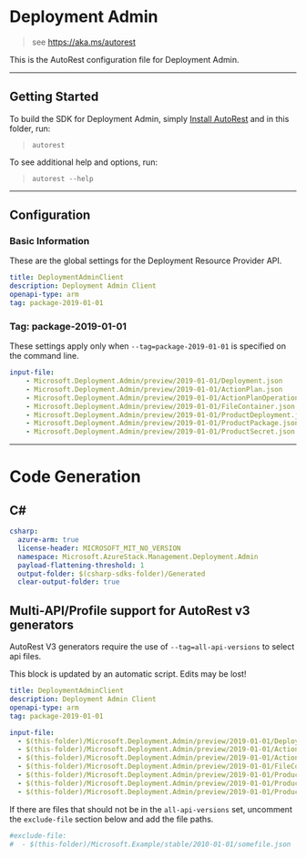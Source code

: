 # Deployment Admin

> see https://aka.ms/autorest

This is the AutoRest configuration file for Deployment Admin.

---
## Getting Started
To build the SDK for Deployment Admin, simply [Install AutoRest](https://aka.ms/autorest/install) and in this folder, run:

> `autorest`

To see additional help and options, run:

> `autorest --help`
---

## Configuration

### Basic Information
These are the global settings for the Deployment Resource Provider API.

``` yaml
title: DeploymentAdminClient
description: Deployment Admin Client
openapi-type: arm
tag: package-2019-01-01
```

### Tag: package-2019-01-01

These settings apply only when `--tag=package-2019-01-01` is specified on the command line.

``` yaml $(tag) == 'package-2019-01-01'
input-file:
    - Microsoft.Deployment.Admin/preview/2019-01-01/Deployment.json
    - Microsoft.Deployment.Admin/preview/2019-01-01/ActionPlan.json
    - Microsoft.Deployment.Admin/preview/2019-01-01/ActionPlanOperation.json
    - Microsoft.Deployment.Admin/preview/2019-01-01/FileContainer.json
    - Microsoft.Deployment.Admin/preview/2019-01-01/ProductDeployment.json
    - Microsoft.Deployment.Admin/preview/2019-01-01/ProductPackage.json
    - Microsoft.Deployment.Admin/preview/2019-01-01/ProductSecret.json
```

---
# Code Generation

## C#

``` yaml $(csharp)
csharp:
  azure-arm: true
  license-header: MICROSOFT_MIT_NO_VERSION
  namespace: Microsoft.AzureStack.Management.Deployment.Admin
  payload-flattening-threshold: 1
  output-folder: $(csharp-sdks-folder)/Generated
  clear-output-folder: true
```

## Multi-API/Profile support for AutoRest v3 generators

AutoRest V3 generators require the use of `--tag=all-api-versions` to select api files.

This block is updated by an automatic script. Edits may be lost!


``` yaml
title: DeploymentAdminClient
description: Deployment Admin Client
openapi-type: arm
tag: package-2019-01-01
```

``` yaml
input-file: 
  - $(this-folder)/Microsoft.Deployment.Admin/preview/2019-01-01/Deployment.json
  - $(this-folder)/Microsoft.Deployment.Admin/preview/2019-01-01/ActionPlan.json
  - $(this-folder)/Microsoft.Deployment.Admin/preview/2019-01-01/ActionPlanOperation.json
  - $(this-folder)/Microsoft.Deployment.Admin/preview/2019-01-01/FileContainer.json
  - $(this-folder)/Microsoft.Deployment.Admin/preview/2019-01-01/ProductDeployment.json
  - $(this-folder)/Microsoft.Deployment.Admin/preview/2019-01-01/ProductPackage.json
  - $(this-folder)/Microsoft.Deployment.Admin/preview/2019-01-01/ProductSecret.json
```

If there are files that should not be in the `all-api-versions` set,
uncomment the  `exclude-file` section below and add the file paths.

``` yaml $(tag) == 'all-api-versions'
#exclude-file: 
#  - $(this-folder)/Microsoft.Example/stable/2010-01-01/somefile.json
```
